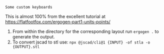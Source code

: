 `Some custom keyboards`

This is almost 100% from the excellent tutorial at https://flatfootfox.com/ergogen-part1-units-points/

1. From within the directory for the corresponding layout run `ergogen .` to generate the output.
2. To convert jscad to stl use:
    `npx @jscad/cli@1 {INPUT} -of stla -o {OUTPUT}.stl`